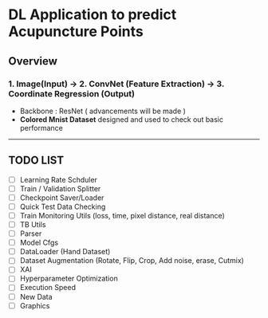 # DL Application to predict Acupuncture Points 
## Overview

### 1. Image(Input) &rarr; 2. ConvNet (Feature Extraction) &rarr; 3. Coordinate Regression (Output)

- Backbone : ResNet ( advancements will be made  )
- **Colored Mnist Dataset** designed and used to check out basic performance

---
## TODO LIST

- [ ] Learning Rate Schduler
- [ ] Train / Validation Splitter
- [ ] Checkpoint Saver/Loader
- [ ] Quick Test Data Checking 
- [ ] Train Monitoring Utils (loss, time, pixel distance, real distance)
- [ ] TB Utils
- [ ] Parser
- [ ] Model Cfgs
- [ ] DataLoader (Hand Dataset)
- [ ] Dataset Augmentation (Rotate, Flip, Crop, Add noise, erase, Cutmix)
- [ ] XAI
- [ ] Hyperparameter Optimization 
- [ ] Execution Speed 
- [ ] New Data 
- [ ] Graphics 